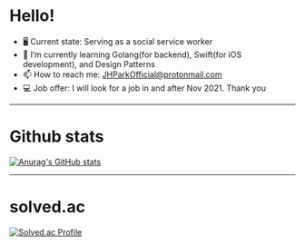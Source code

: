 # Hello!

- 🖥 Current state: Serving as a social service worker
- 🌱 I’m currently learning Golang(for backend), Swift(for iOS development), and Design Patterns
- 📫 How to reach me: JHParkOfficial@protonmail.com
- 💻 Job offer: I will look for a job in and after Nov 2021. Thank you

-------
# Github stats

[![Anurag's GitHub stats](https://github-readme-stats.vercel.app/api?username=simp7)](https://github.com/anuraghazra/github-readme-stats)

-------
# solved.ac

[![Solved.ac Profile](http://mazassumnida.wtf/api/v2/generate_badge?boj=bypro97)](https://solved.ac/bypro97/)
